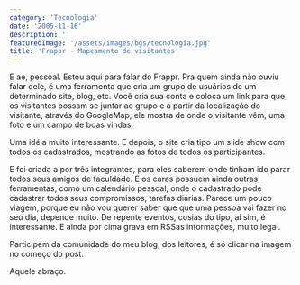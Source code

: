 ```yaml
---
category: 'Tecnologia'
date: '2005-11-16'
description: ''
featuredImage: '/assets/images/bgs/tecnologia.jpg'
title: 'Frappr - Mapeamento de visitantes'
---
```


E ae, pessoal. Estou aqui para falar do Frappr. Pra quem ainda não ouviu falar dele, é uma ferramenta que cria um grupo de usuários de um determinado site, blog, etc. Você cria sua conta e coloca um link para que os visitantes possam se juntar ao grupo e a partir da localização do visitante, através do GoogleMap, ele mostra de onde o visitante vêm, uma foto e um campo de boas vindas.

Uma idéia muito interessante. E depois, o site cria tipo um slide show com todos os cadastrados, mostrando as fotos de todos os participantes.

E foi criada a por três integrantes, para eles saberem onde tinham ido parar todos seus amigos de faculdade. E os caras possuem ainda outras ferramentas, como um calendário pessoal, onde o cadastrado pode cadastrar todos seus compromissos, tarefas diárias. Parece um pouco viagem, porque eu não vou querer saber que que uma pessoa vai fazer no seu dia, depende muito. De repente eventos, cosias do tipo, aí sim, é interessante. E ainda por cima grava em RSSas informações, muito legal.

Participem da comunidade do meu blog, dos leitores, é só clicar na imagem no começo do post.

Aquele abraço.
